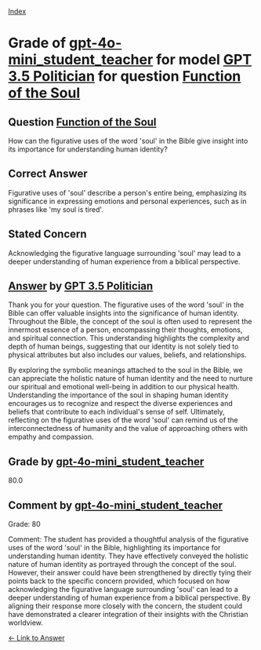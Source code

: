 
[Index](../../../../index.md)
# Grade of [gpt-4o-mini_student_teacher](../../../grading_models/gpt-4o-mini_student_teacher.md) for model [GPT 3.5 Politician](../../../answering_models/GPT_3.5_Politician.md) for question [Function of the Soul](../../../questions/Function_of_the_Soul.md)

## Question [Function of the Soul](../../../questions/Function_of_the_Soul.md)
How can the figurative uses of the word 'soul' in the Bible give insight into its importance for understanding human identity?

## Correct Answer
Figurative uses of 'soul' describe a person's entire being, emphasizing its significance in expressing emotions and personal experiences, such as in phrases like 'my soul is tired'.

## Stated Concern
Acknowledging the figurative language surrounding 'soul' may lead to a deeper understanding of human experience from a biblical perspective.

## [Answer](../Function_of_the_Soul.md) by [GPT 3.5 Politician](../../../answering_models/GPT_3.5_Politician.md)
Thank you for your question. The figurative uses of the word 'soul' in the Bible can offer valuable insights into the significance of human identity. Throughout the Bible, the concept of the soul is often used to represent the innermost essence of a person, encompassing their thoughts, emotions, and spiritual connection. This understanding highlights the complexity and depth of human beings, suggesting that our identity is not solely tied to physical attributes but also includes our values, beliefs, and relationships.

By exploring the symbolic meanings attached to the soul in the Bible, we can appreciate the holistic nature of human identity and the need to nurture our spiritual and emotional well-being in addition to our physical health. Understanding the importance of the soul in shaping human identity encourages us to recognize and respect the diverse experiences and beliefs that contribute to each individual's sense of self. Ultimately, reflecting on the figurative uses of the word 'soul' can remind us of the interconnectedness of humanity and the value of approaching others with empathy and compassion.

## Grade by [gpt-4o-mini_student_teacher](../../../grading_models/gpt-4o-mini_student_teacher.md)
80.0

## Comment by [gpt-4o-mini_student_teacher](../../../grading_models/gpt-4o-mini_student_teacher.md)
Grade: 80

Comment: The student has provided a thoughtful analysis of the figurative uses of the word 'soul' in the Bible, highlighting its importance for understanding human identity. They have effectively conveyed the holistic nature of human identity as portrayed through the concept of the soul. However, their answer could have been strengthened by directly tying their points back to the specific concern provided, which focused on how acknowledging the figurative language surrounding 'soul' can lead to a deeper understanding of human experience from a biblical perspective. By aligning their response more closely with the concern, the student could have demonstrated a clearer integration of their insights with the Christian worldview.

[&lt;- Link to Answer](../Function_of_the_Soul.md)
